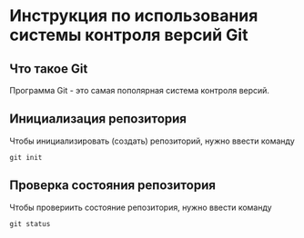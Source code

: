 # **Инструкция по использования системы контроля версий Git**

## Что такое Git

Программа Git - это самая пополярная система контроля версий.

## Инициализация  репозитория

Чтобы инициализировать (создать) репозиторий, нужно ввести команду

    git init
  
  ## Проверка состояния репозитория

Чтобы провериить состояние репозитория, нужно ввести команду

    git status
    



